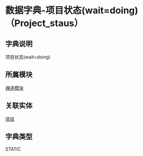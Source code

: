# 数据字典-项目状态(wait=doing)（Project_staus）
## 字典说明
项目状态(wait=doing)

## 所属模块
[禅道模块](../module/zentao)

## 关联实体
[项目](../module/zentao/Project)

## 字典类型
STATIC



